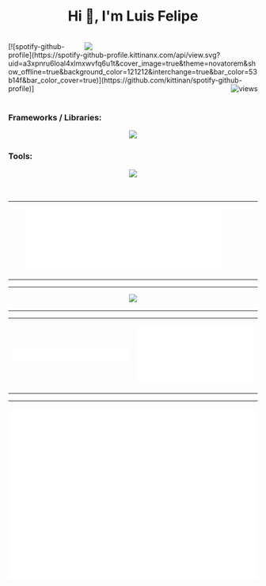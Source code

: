<h1 align="center">Hi 👋, I'm Luis Felipe</h1>
<br>
<!-- FEED -->

<img align="right" src="https://github.com/Anmol-Baranwal/Cool-GIFs-For-GitHub/assets/74038190/0c7eb6ed-663b-4ce4-bfbd-18239a38ba1b" width = 350>
<div>
[![spotify-github-profile](https://spotify-github-profile.kittinanx.com/api/view.svg?uid=a3xpnru6loal4xlmxwvfq6u1t&cover_image=true&theme=novatorem&show_offline=true&background_color=121212&interchange=true&bar_color=53b14f&bar_color_cover=true)](https://github.com/kittinan/spotify-github-profile)]

<img align="right" src="https://komarev.com/ghpvc/?username=LuisFelipePoma&label=Profile%20views&color=0e75b6&style=flat" alt="views" />
</div>
<br>


<!-- FRAMEWORKS -->
<h3 align="left">Frameworks / Libraries:</h3>
<p align="center">
    <img src="https://skillicons.dev/icons?i=react,angular,astro,tailwind,d3,flutter,nodejs,flask,spring,net,go,tensorflow,pytorch,postgresql,mongodb"/>
</p>

<!-- TOOLS -->
<h3 align="left">Tools:</h3>
<p align="center">
	<img src="https://skillicons.dev/icons?i=git,docker,kubernetes,aws,azure,linux,windows,bash,vscode,visualstudio,figma,postman" />
</p>
<br/>

<!-- MORE LANGUAGES -->
<!-- CODE SNIPPET -->

<table align=center>
  <tr>
    <td width="450px">
	<p align=center>
		<img src="/metrics.plugin.languages.details.svg" alt="Metrics" width="400">
	</p>
    </td>
    <td >
	<p align=center>
		<img src="/metrics.plugin.code.svg" alt="Metrics" width="750">
	</p>
    </td>
  </tr>
</table>

---
<div align="center">
	<img src="https://streak-stats.demolab.com?user=LuisFelipePoma&theme=dark-minimalist&hide_border=true&stroke=EBEBEB&background=90%2C17140F00%2C2C5D6C">
</div>

---
<table>
  <tr>
    <td>
	<p align=center>
		<img src="/metrics.plugin.achievements.compact.svg" alt="Metrics" width="550">
	</p>
    </td>
    <td >
	<p align=center>
		<img src="/metrics.plugin.wakatime.svg" alt="Metrics" width="550">
	</p>
    </td>
  </tr>
</table>

---

<!-- CALENDAR -->
<p align="center">
	<img src="/metrics.plugin.isocalendar.fullyear.svg" alt="Metrics" width="550">
</p>
